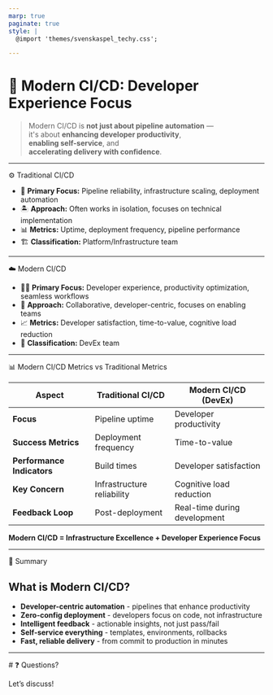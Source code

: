 ```yaml
---
marp: true
paginate: true
style: |
  @import 'themes/svenskaspel_techy.css';

---
```


<!-- _class: lead -->

# 🎯 Modern CI/CD: Developer Experience Focus

> Modern CI/CD is **not just about pipeline automation** —  
> it's about **enhancing developer productivity**,  
> **enabling self-service**, and  
> **accelerating delivery with confidence**.

---

<div class="slide-header">⚙️ Traditional CI/CD</div>

<div class="content-area">

- 🔧 **Primary Focus:** Pipeline reliability, infrastructure scaling, deployment automation  
- 🏝️ **Approach:** Often works in isolation, focuses on technical implementation  
- 📊 **Metrics:** Uptime, deployment frequency, pipeline performance  
- 🏗️ **Classification:** Platform/Infrastructure team  

</div>

---

<div class="slide-header">☁️ Modern CI/CD</div>

<div class="content-area">

- 👨‍💻 **Primary Focus:** Developer experience, productivity optimization, seamless workflows  
- 🤝 **Approach:** Collaborative, developer-centric, focuses on enabling teams  
- 📈 **Metrics:** Developer satisfaction, time-to-value, cognitive load reduction  
- 🔧 **Classification:** DevEx team  

</div>


---

<div class="slide-header">📊 Modern CI/CD Metrics vs Traditional Metrics</div>

<div class="content-area">

| **Aspect** | **Traditional CI/CD** | **Modern CI/CD (DevEx)** |
|------------|----------------------|---------------------------|
| **Focus** | Pipeline uptime | Developer productivity |
| **Success Metrics** | Deployment frequency | Time-to-value |
| **Performance Indicators** | Build times | Developer satisfaction |
| **Key Concern** | Infrastructure reliability | Cognitive load reduction |
| **Feedback Loop** | Post-deployment | Real-time during development |

**Modern CI/CD = Infrastructure Excellence + Developer Experience Focus**

</div>

---

<div class="slide-header">📝 Summary</div>

<div class="content-area">

## What is Modern CI/CD?

- **Developer-centric automation** - pipelines that enhance productivity
- **Zero-config deployment** - developers focus on code, not infrastructure  
- **Intelligent feedback** - actionable insights, not just pass/fail
- **Self-service everything** - templates, environments, rollbacks
- **Fast, reliable delivery** - from commit to production in minutes

</div>

---

<!-- _class: invert -->
<div class="slide-header">
# ❓ Questions?
</div>

Let’s discuss!
